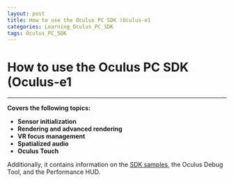 ```yaml
---
layout: post
title: How to use the Oculus PC SDK (Oculus-e1
categories: Learning_Oculus_PC_SDK
tags: Oculus_PC_SDK
---
```


# How to use the Oculus PC SDK (Oculus-e1


-------------------
**Covers the following topics:**
- **Sensor initialization**
- **Rendering and advanced rendering**
- **VR focus management**
- **Spatialized audio**
- **Oculus Touch**

Additionally, it contains information on the [SDK samples](https://developer.oculus.com/downloads/), the Oculus Debug Tool, and the Performance HUD.